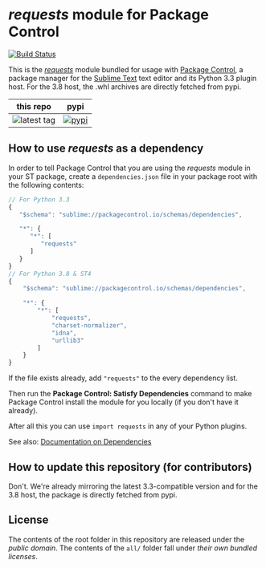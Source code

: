 # *requests* module for Package Control
[![Build Status](https://travis-ci.org/packagecontrol/requests.png?branch=master)](https://travis-ci.org/packagecontrol/requests)


This is the *[requests][]* module
bundled for usage with [Package Control][],
a package manager
for the [Sublime Text][] text editor
and its Python 3.3 plugin host.
For the 3.8 host,
the .whl archives are directly fetched from pypi.


this repo | pypi
---- | ----
![latest tag](https://img.shields.io/github/tag/packagecontrol/requests.svg) | [![pypi](https://img.shields.io/pypi/v/requests.svg)][pypi]


## How to use *requests* as a dependency

In order to tell Package Control
that you are using the *requests* module
in your ST package,
create a `dependencies.json` file
in your package root
with the following contents:

```js
// For Python 3.3
{
   "$schema": "sublime://packagecontrol.io/schemas/dependencies",

   "*": {
      "*": [
         "requests"
      ]
   }
}
// For Python 3.8 & ST4
{
    "$schema": "sublime://packagecontrol.io/schemas/dependencies",

    "*": {
        "*": [
            "requests",
            "charset-normalizer",
            "idna",
            "urllib3"
        ]
    }
}
```

If the file exists already,
add `"requests"` to the every dependency list.

Then run the **Package Control: Satisfy Dependencies** command
to make Package Control
install the module for you locally
(if you don't have it already).

After all this
you can use `import requests`
in any of your Python plugins.

See also:
[Documentation on Dependencies](https://packagecontrol.io/docs/dependencies)


## How to update this repository (for contributors)

Don't. 
We're already mirroring the latest 3.3-compatible version
and for the 3.8 host,
the package is directly fetched from pypi.


## License

The contents of the root folder
in this repository
are released
under the *public domain*.
The contents of the `all/` folder
fall under *their own bundled licenses*.


[requests]: http://docs.python-requests.org/en/latest/
[Package Control]: http://packagecontrol.io/
[Sublime Text]: http://sublimetext.com/
[pypi]: https://pypi.python.org/pypi/requests
